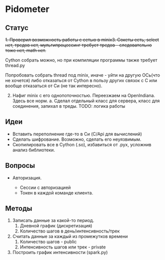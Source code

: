 # Pidometer #

## Статус ##

<del>1. Проверил возможность работы с сетью в minix3.
Сокеты есть, select нет, тредов нет, мультипроцессинг требует тредов - следовательно тоже нет, math нет.

Cython собрать можно, но при компиляции программы также требует thread.py

Попробовать собрать thread под minix, иначе - уйти на другую ОСь(что не хочется) либо отказаться от Cython в пользу других связок с С или вообще отказаться от Си (не так интересно).</del>

2.  Нафиг minix с его однопоточностью. Переезжаем на OpenIndiana. Здесь все норм.
    a.  Сделал отдельный класс для сервера, класс для соединения, запихал в треды.
    TODO: логика работы

## Идеи ##

+   Вставить переполнение где-то в Си (C/Api для вычислений)
+   Сделать шифрование. Возможно, сделать его неуязвимым.
+   Скопилировать все в Cython (.so), избавиться от .pyx, усложнив анализ библиотеки.

## Вопросы ##

+   Авторизация.

    +   Сессии с авторизацией
    +   Токен в каждой команде клиента.


## Методы ##

1.  Записать данные за какой-то период.
    1.  Дневной график (дискретизация)
    2.  Количество шагов в день/интенсивность/трек
2.  Считать данные за каждый из промежутков времени
    1.  Количество шагов - public
    2.  Интенсивность шагов или трек - private
3.  Построить график интенсивности (spark.py)